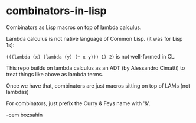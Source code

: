 # combinators-in-lisp
Combinators as Lisp macros on top of lambda calculus.

Lambda calculus is not native language of Common Lisp. (it was for Lisp 1s):

<code>(((lambda (x) (lambda (y) (+ x y))) 1) 2)</code> is not well-formed in CL.

This repo builds on lambda calculus as an ADT (by Alessandro Cimatti) to treat things like above as lambda terms.

Once we have that, combinators are just macros sitting on top of LAMs (not lambdas)

For combinators, just prefix the Curry & Feys name with '&'.

-cem bozsahin
